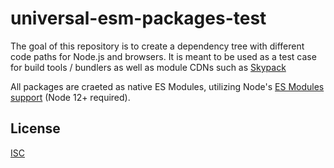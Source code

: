 # universal-esm-packages-test

The goal of this repository is to create a dependency tree with different code paths for Node.js and browsers. It is meant to be used as a test case for build tools / bundlers as well as module CDNs such as [Skypack](https://www.skypack.dev/)

All packages are craeted as native ES Modules, utilizing Node's [ES Modules support](https://nodejs.org/api/esm.html) (Node 12+ required).

## License

[ISC](license.md)
